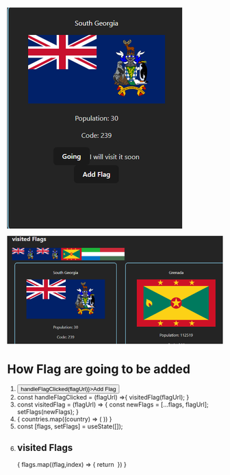![alt text](image.png)

![alt text](image-1.png)

<h1>How Flag are going to be added </h1>

<ol>
    <li> <button onClick={()=>handleFlagClicked(flagUrl)}>Add Flag</button></li>
    <li> const handleFlagClicked = (flagUrl) =>{
        visitedFlag(flagUrl);
    }</li>
    <li> const visitedFlag = (flagUrl) => {
        const newFlags = [...flags, flagUrl];
        setFlags(newFlags);
    }</li>
    <li>  <div className="card-container">
                {
                    countries.map((country) => (
                        <Country
                            key={country.ccn3}
                            visitedFlag={visitedFlag}
                            addVisitedCountry={addVisitedCountry}
                            code={country.ccn3}
                            country={country}
                        />
                    ))
                }
            </div></li>
    <li>const [flags, setFlags] = useState([]);</li>
    <li> <div>
                <h2>visited Flags</h2>
                <div className="visited-flags">
                    {
                        flags.map((flag,index) => {
                            return <img key={index} src={flag} alt="" />
                        })
                    }
                </div>
            </div></li>
</ol>
